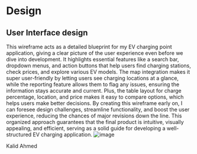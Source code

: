 # Design

## User Interface design
This wireframe acts as a detailed blueprint for my EV charging point application, giving a clear picture of the user experience even before we dive into development. It highlights essential features like a search bar, dropdown menus, and action buttons that help users find charging stations, check prices, and explore various EV models. The map integration makes it super user-friendly by letting users see charging locations at a glance, while the reporting feature allows them to flag any issues, ensuring the information stays accurate and current. Plus, the table layout for charge percentage, location, and price makes it easy to compare options, which helps users make better decisions. By creating this wireframe early on, I can foresee design challenges, streamline functionality, and boost the user experience, reducing the chances of major revisions down the line. This organized approach guarantees that the final product is intuitive, visually appealing, and efficient, serving as a solid guide for developing a well-structured EV charging application.
![image](https://github.com/user-attachments/assets/de765cb5-bcdb-4c1a-b658-c0409125f7f9)

Kalid Ahmed
